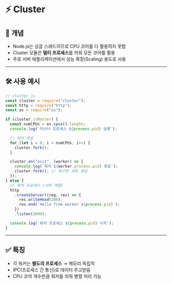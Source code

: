 # ⚡ Cluster

## 📌 개념

- Node.js는 싱글 스레드이므로 CPU 코어를 다 활용하지 못함
- Cluster 모듈은 **멀티 프로세스**를 띄워 모든 코어를 활용
- 주로 서버 애플리케이션에서 성능 확장(Scaling) 용도로 사용

---

## 🛠 사용 예시

```js
// cluster.js
const cluster = require("cluster");
const http = require("http");
const os = require("os");

if (cluster.isMaster) {
  const numCPUs = os.cpus().length;
  console.log(`마스터 프로세스 ${process.pid} 실행`);

  // 워커 생성
  for (let i = 0; i < numCPUs; i++) {
    cluster.fork();
  }

  cluster.on("exit", (worker) => {
    console.log(`워커 ${worker.process.pid} 종료`);
    cluster.fork(); // 죽으면 새로 생성
  });
} else {
  // 워커 프로세스 (서버 역할)
  http
    .createServer((req, res) => {
      res.writeHead(200);
      res.end(`Hello from worker ${process.pid}`);
    })
    .listen(3000);

  console.log(`워커 프로세스 ${process.pid} 시작`);
}
```

---

## ✅ 특징

- 각 워커는 **별도의 프로세스** → 메모리 독립적
- IPC(프로세스 간 통신)로 데이터 주고받음
- CPU 코어 개수만큼 워커를 띄워 병렬 처리 가능
